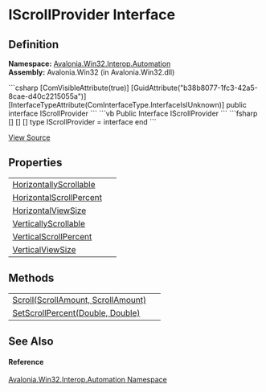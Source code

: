 # IScrollProvider Interface




## Definition
**Namespace:** <a href="N_Avalonia_Win32_Interop_Automation">Avalonia.Win32.Interop.Automation</a>  
**Assembly:** Avalonia.Win32 (in Avalonia.Win32.dll)

<Tabs groupId="api-code-preview">
<TabItem value="csharp" label="C#">
```csharp
[ComVisibleAttribute(true)]
[GuidAttribute("b38b8077-1fc3-42a5-8cae-d40c2215055a")]
[InterfaceTypeAttribute(ComInterfaceType.InterfaceIsIUnknown)]
public interface IScrollProvider
```
</TabItem>
<TabItem value="vb" label="VB">
```vb
<ComVisibleAttribute(true)>
<GuidAttribute("b38b8077-1fc3-42a5-8cae-d40c2215055a")>
<InterfaceTypeAttribute(ComInterfaceType.InterfaceIsIUnknown)>
Public Interface IScrollProvider
```
</TabItem>
<TabItem value="fsharp" label="F#">
```fsharp
[<ComVisibleAttribute(true)>]
[<GuidAttribute("b38b8077-1fc3-42a5-8cae-d40c2215055a")>]
[<InterfaceTypeAttribute(ComInterfaceType.InterfaceIsIUnknown)>]
type IScrollProvider = interface end
```
</TabItem>
</Tabs>



<a href="https://github.com/AvaloniaUI/Avalonia/tree/master/src/Windows/Avalonia.Win32/Interop/Automation/IScrollProvider.cs" title="View the source code">View Source</a>



## Properties
<table>
<tr>
<td><a href="P_Avalonia_Win32_Interop_Automation_IScrollProvider_HorizontallyScrollable">HorizontallyScrollable</a></td>
<td> </td>
</tr>
<tr>
<td><a href="P_Avalonia_Win32_Interop_Automation_IScrollProvider_HorizontalScrollPercent">HorizontalScrollPercent</a></td>
<td> </td>
</tr>
<tr>
<td><a href="P_Avalonia_Win32_Interop_Automation_IScrollProvider_HorizontalViewSize">HorizontalViewSize</a></td>
<td> </td>
</tr>
<tr>
<td><a href="P_Avalonia_Win32_Interop_Automation_IScrollProvider_VerticallyScrollable">VerticallyScrollable</a></td>
<td> </td>
</tr>
<tr>
<td><a href="P_Avalonia_Win32_Interop_Automation_IScrollProvider_VerticalScrollPercent">VerticalScrollPercent</a></td>
<td> </td>
</tr>
<tr>
<td><a href="P_Avalonia_Win32_Interop_Automation_IScrollProvider_VerticalViewSize">VerticalViewSize</a></td>
<td> </td>
</tr>
</table>

## Methods
<table>
<tr>
<td><a href="M_Avalonia_Win32_Interop_Automation_IScrollProvider_Scroll">Scroll(ScrollAmount, ScrollAmount)</a></td>
<td> </td>
</tr>
<tr>
<td><a href="M_Avalonia_Win32_Interop_Automation_IScrollProvider_SetScrollPercent">SetScrollPercent(Double, Double)</a></td>
<td> </td>
</tr>
</table>

## See Also


#### Reference
<a href="N_Avalonia_Win32_Interop_Automation">Avalonia.Win32.Interop.Automation Namespace</a>  

